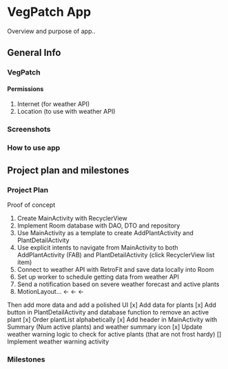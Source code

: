 # VegPatch App

Overview and purpose of app..

## General Info

### VegPatch

#### Permissions

1. Internet (for weather API)
2. Location (to use with weather API)

### Screenshots

### How to use app


## Project plan and milestones

### Project Plan

Proof of concept
1. Create MainActivity with RecyclerView
2. Implement Room database with DAO, DTO and repository
3. Use MainActivity as a template to create AddPlantActivity and PlantDetailActivity
4. Use explicit intents to navigate from MainActivity to both AddPlantActivity (FAB)
    and PlantDetailActivity (click RecyclerView list item)
5. Connect to weather API with RetroFit and save data locally into Room
6. Set up worker to schedule getting data from weather API
7. Send a notification based on severe weather forecast and active plants
8. MotionLayout... <- <- <-

Then add more data and add a polished UI
[x] Add data for plants
[x] Add button in PlantDetailActivity and database function to remove an active plant
[x] Order plantList alphabetically
[x] Add header in MainActivity with Summary (Num active plants) and weather summary icon
[x] Update weather warning logic to check for active plants (that are not frost hardy)
[] Implement weather warning activity






### Milestones